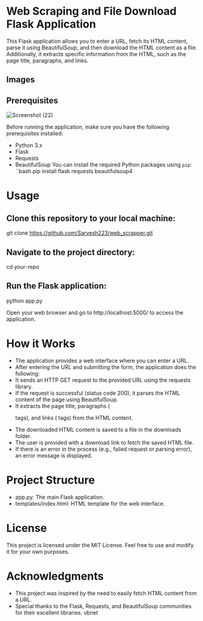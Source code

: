 # Web Scraping and File Download Flask Application

This Flask application allows you to enter a URL, fetch its HTML content, parse it using BeautifulSoup, and then download the HTML content as a file. Additionally, it extracts specific information from the HTML, such as the page title, paragraphs, and links.
## Images

## Prerequisites
![Screenshot (22)](https://github.com/Sarvesh223/web_scrapper/assets/92908500/4e157b18-d069-40d2-80bd-95e28b8b15d4)

Before running the application, make sure you have the following prerequisites installed:
- Python 3.x
- Flask
- Requests
- BeautifulSoup
You can install the required Python packages using `pip`:
``bash
pip install flask requests beautifulsoup4

# Usage
## Clone this repository to your local machine:
 git clone https://github.com/Sarvesh223/web_scrapper.git

## Navigate to the project directory:
 cd your-repo
## Run the Flask application:
 python app.py

Open your web browser and go to http://localhost:5000/ to access the application.
# How it Works
- The application provides a web interface where you can enter a URL.
- After entering the URL and submitting the form, the application does the following:
- It sends an HTTP GET request to the provided URL using the requests library.
- If the request is successful (status code 200), it parses the HTML content of the page using BeautifulSoup.
- It extracts the page title, paragraphs (<p> tags), and links (<a> tags) from the HTML content.
- The downloaded HTML content is saved to a file in the downloads folder.
- The user is provided with a download link to fetch the saved HTML file.
- If there is an error in the process (e.g., failed request or parsing error), an error message is displayed.

# Project Structure
- app.py: The main Flask application.
- templates/index.html: HTML template for the web interface.

# License
This project is licensed under the MIT License. Feel free to use and modify it for your own purposes.

# Acknowledgments
- This project was inspired by the need to easily fetch  HTML content from a URL.
- Special thanks to the Flask, Requests, and BeautifulSoup communities for their excellent libraries.
vbnet










